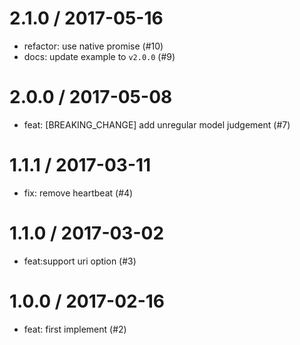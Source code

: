 
2.1.0 / 2017-05-16
==================

  * refactor: use native promise (#10)
  * docs: update example to `v2.0.0` (#9)

2.0.0 / 2017-05-08
==================

  * feat: [BREAKING_CHANGE] add unregular model judgement (#7)

1.1.1 / 2017-03-11
==================

  * fix: remove heartbeat (#4)

1.1.0 / 2017-03-02
==================

  * feat:support uri option (#3)

1.0.0 / 2017-02-16
==================

  * feat: first implement (#2)
